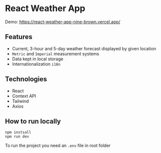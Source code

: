 # React Weather App
Demo: https://react-weather-app-nine-brown.vercel.app/

## Features
- Current, 3-hour and 5-day weather forecast displayed by given location
- `Metric` and `Imperial` measurement systems 
- Data kept in local storage
- Internationalization `i18n`

## Technologies
- React
- Context API
- Tailwind
- Axios

## How to run locally
```
npm instsall
npm run dev
```
To run the project you need an `.env` file in root folder

